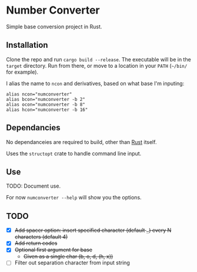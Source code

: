 # Number Converter

Simple base conversion project in Rust.

## Installation
Clone the repo and run `cargo build --release`.  The executable will be in the `target` directory.  Run from there, or move to a location in your `PATH` (`~/bin/` for example).

I alias the name to `ncon` and derivatives, based on what base I'm inputing:
```
alias ncon="numconverter"
alias bcon="numconverter -b 2"
alias ocon="numconverter -b 8"
alias hcon="numconverter -b 16"
```

## Dependancies
No dependanceies are required to build, other than [Rust](https://www.rust-lang.org/tools/install) itself.

Uses the `structopt` crate to handle command line input.

## Use
TODO: Document use.

For now `numconverter --help` will show you the options.

## TODO
- [x] ~~Add spacer option: insert specified character (default `_`) every N characters (default 4)~~
- [x] ~~Add return codes~~
- [x] ~~Optional first argument for base~~
	- ~~Given as a single char (b, o, d, (h, x))~~
- [ ] Filter out separation character from input string
